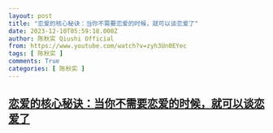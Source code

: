 ```yaml
---
layout: post
title: "恋爱的核心秘诀：当你不需要恋爱的时候，就可以谈恋爱了"
date: 2023-12-10T05:59:18.000Z
author: 陈秋实 Qiushi Official
from: https://www.youtube.com/watch?v=zyh3Un0EYec
tags: [ 陈秋实 ]
comments: True
categories: [ 陈秋实 ]
---
```

<!--1702187958000-->
[恋爱的核心秘诀：当你不需要恋爱的时候，就可以谈恋爱了](https://www.youtube.com/watch?v=zyh3Un0EYec)
------

<div>

</div>
